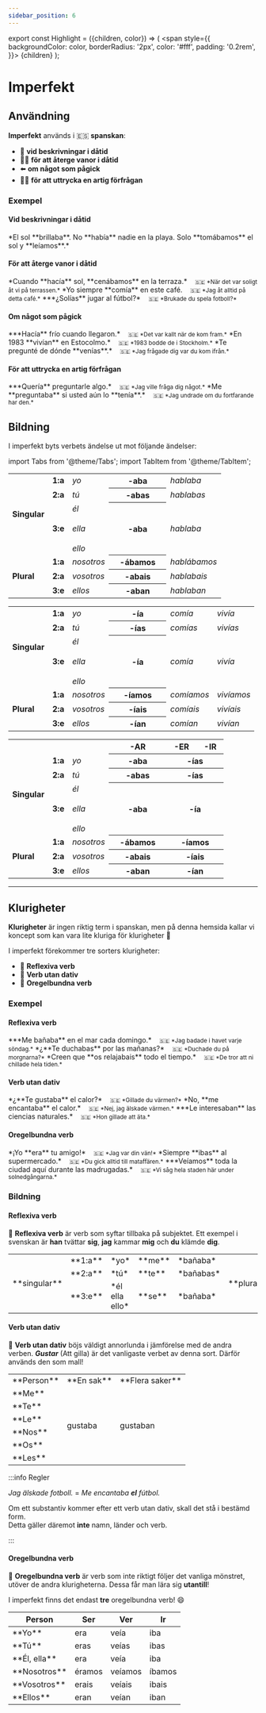 ```yaml
---
sidebar_position: 6
---
```


export const Highlight = ({children, color}) => (
  <span
    style={{
      backgroundColor: color,
      borderRadius: '2px',
      color: '#fff',
      padding: '0.2rem',
    }}>
    {children}
  </span>
);

# <Highlight color="var(--highlight)">Imperfekt</Highlight>

## <Highlight color="#ff4802">Användning</Highlight>

**Imperfekt** används i 🇪🇸 **spanskan**:

- 🌃 **vid beskrivningar i dåtid**
- 🏌️‍♂️ **för att återge vanor i dåtid**
- ⬅️ **om något som pågick**
- 🙏🏼 **för att uttrycka en artig förfrågan**

### <Highlight color="#ff4802">Exempel</Highlight>

#### <Highlight color="#ff4802">Vid beskrivningar i dåtid</Highlight>
 
<div class="custom-quote">  
*El sol **brillaba**. No **había** nadie en la playa. Solo **tomábamos** el sol y **leíamos**.*   
</div>

#### <Highlight color="#ff4802">För att återge vanor i dåtid</Highlight>
 
<div class="custom-quote">  
*Cuando **hacía** sol, **cenábamos** en la terraza.*   
&nbsp;&nbsp;&nbsp;<small>🇸🇪 *När det var soligt åt vi på terrassen.*</small>    
*Yo siempre **comía** en este café.    
&nbsp;&nbsp;&nbsp;<small>🇸🇪 *Jag åt alltid på detta café.*</small>    
***¿Solías** jugar al fútbol?*    
&nbsp;&nbsp;&nbsp;<small>🇸🇪 *Brukade du spela fotboll?*</small>
</div>

#### <Highlight color="#ff4802">Om något som pågick</Highlight>
 
<div class="custom-quote">  
***Hacía** frío cuando llegaron.*   
&nbsp;&nbsp;&nbsp;<small>🇸🇪 *Det var kallt när de kom fram.*</small>    
*En 1983 **vivían** en Estocolmo.*    
&nbsp;&nbsp;&nbsp;<small>🇸🇪 *1983 bodde de i Stockholm.*</small>    
*Te pregunté de dónde **venías**.*    
&nbsp;&nbsp;&nbsp;<small>🇸🇪 *Jag frågade dig var du kom ifrån.*</small>     
</div>

#### <Highlight color="#ff4802">För att uttrycka en artig förfrågan</Highlight>
 
<div class="custom-quote">  
***Quería** preguntarle algo.*   
&nbsp;&nbsp;&nbsp;<small>🇸🇪 *Jag ville fråga dig något.*</small>    
*Me **preguntaba** si usted aún lo **tenía**.*    
&nbsp;&nbsp;&nbsp;<small>🇸🇪 *Jag undrade om du fortfarande har den.*</small>    
</div>

## <Highlight color="#ff4802">Bildning</Highlight>

I imperfekt byts verbets ändelse ut mot följande ändelser:

import Tabs from '@theme/Tabs';
import TabItem from '@theme/TabItem';

<Tabs>
  <TabItem value="ar" label="-AR" default>
<table>
<tbody>
<tr>
    <td rowspan="3"> <b>Singular</b></td>
    <td> <b>1:a</b></td>
    <td> <i>yo</i></td>
    <th width="100px"> -<b>aba</b> </th>
    <td> <i>hablaba</i> </td>
</tr>
<tr>
<td> <b>2:a</b></td>
    <td> <i>tú</i></td>
    <th width="100px"> -<b>abas</b> </th>
    <td> <i>hablabas</i> </td>
  </tr>
<tr>
<td> <b>3:e</b></td>
    <td> <i>él</i><br></br>
    <i>ella</i><br></br>
    <i>ello</i></td>
    <th width="100px"> -<b>aba</b></th>
    <td> <i>hablaba</i> </td>
</tr>
<tr>
    <td rowspan="3"> <b>Plural</b></td>
    <td> <b>1:a</b> </td>
    <td> <i>nosotros</i></td>
    <th width="100px"> -<b>ábamos</b> </th>
    <td> <i>hablábamos</i> </td>
</tr>
<tr>
<td> <b>2:a</b> </td>
    <td> <i>vosotros</i></td>
    <th width="100px"> -<b>abais</b> </th>
    <td> <i>hablabais</i> </td>
  </tr>
<tr>
<td> <b>3:e</b> </td>
    <td> <i>ellos</i></td>
    <th width="100px"> -<b>aban</b> </th>
    <td> <i>hablaban</i> </td>
</tr>
</tbody>
</table>  
</TabItem>
  <TabItem value="erir" label="-ER & -IR" default>
<table>
<tbody>
<tr>
    <td rowspan="3"> <b>Singular</b></td>
    <td> <b>1:a</b></td>
    <td> <i>yo</i></td>
    <th width="100px"> -<b>ía</b> </th>
    <td> <i>comía</i> </td>
    <td> <i>vivía</i> </td>
</tr>
<tr>
<td> <b>2:a</b></td>
    <td> <i>tú</i></td>
    <th width="100px"> -<b>ías</b> </th>
    <td> <i>comías</i> </td>
    <td> <i>vivías</i> </td>
  </tr>
<tr>
<td> <b>3:e</b></td>
    <td> <i>él</i><br></br>
    <i>ella</i><br></br>
    <i>ello</i></td>
    <th width="100px"> -<b>ía</b></th>
    <td> <i>comía</i> </td>
    <td> <i>vivía</i> </td>
</tr>
<tr>
    <td rowspan="3"> <b>Plural</b></td>
    <td> <b>1:a</b> </td>
    <td> <i>nosotros</i></td>
    <th width="100px"> -<b>íamos</b> </th>
    <td> <i>comíamos</i> </td>
    <td> <i>vivíamos</i> </td>
</tr>
<tr>
<td> <b>2:a</b> </td>
    <td> <i>vosotros</i></td>
    <th width="100px"> -<b>íais</b> </th>
    <td> <i>comíais</i> </td>
    <td> <i>vivíais</i> </td>
  </tr>
<tr>
<td> <b>3:e</b> </td>
    <td> <i>ellos</i></td>
    <th width="100px"> -<b>ían</b> </th>
    <td> <i>comían</i> </td>
    <td> <i>vivían</i> </td>
</tr>
</tbody>
</table>  
</TabItem>
  <TabItem value="full" label="Alla ändelser" default>
<table>
<tbody>
<tr>
    <td colspan="3"></td>
    <th>-AR</th>
    <th>-ER</th>
    <th>-IR</th>
</tr>
<tr>
    <td rowspan="3"> <b>Singular</b></td>
    <td> <b>1:a</b></td>
    <td> <i>yo</i></td>
    <th width="100px"> -<b>aba</b> </th>
    <th colspan="2" width="100px"> -<b>ías</b> </th>
</tr>
<tr>
<td> <b>2:a</b></td>
    <td> <i>tú</i></td>
    <th width="100px"> -<b>abas</b> </th>
    <th colspan="2" width="100px"> -<b>ías</b> </th>
  </tr>
<tr>
<td> <b>3:e</b></td>
    <td> <i>él</i><br></br>
    <i>ella</i><br></br>
    <i>ello</i></td>
    <th width="100px"> -<b>aba</b> </th>
    <th colspan="2" width="100px"> -<b>ía</b> </th>
</tr>
<tr>
    <td rowspan="3"> <b>Plural</b></td>
    <td> <b>1:a</b> </td>
    <td> <i>nosotros</i></td>
    <th width="100px"> -<b>ábamos</b> </th>
    <th colspan="2" width="100px"> -<b>íamos</b> </th>
</tr>
<tr>
<td> <b>2:a</b> </td>
    <td> <i>vosotros</i></td>
    <th width="100px"> -<b>abais</b> </th>
    <th colspan="2" width="100px"> -<b>íais</b> </th>
  </tr>
<tr>
<td> <b>3:e</b> </td>
    <td> <i>ellos</i></td>
    <th width="100px"> -<b>aban</b> </th>
    <th colspan="2" width="100px"> -<b>ían</b> </th>
</tr>
</tbody>
</table>  
</TabItem>
</Tabs>

---

## <Highlight color="#ff4802">Klurigheter</Highlight>

**Klurigheter** är ingen riktig term i spanskan, men på denna hemsida kallar vi koncept som kan vara lite kluriga för klurigheter 🥸

I imperfekt förekommer tre sorters klurigheter:

- 🦺 **Reflexiva verb**
- 💩 **Verb utan dativ**
- 🖕 **Oregelbundna verb**

### <Highlight color="#ff4802">Exempel</Highlight>

#### <Highlight color="#ff4802">Reflexiva verb</Highlight>
 
<div class="custom-quote">  
***Me bañaba** en el mar cada domingo.*   
&nbsp;&nbsp;&nbsp;<small>🇸🇪 *Jag badade i havet varje söndag.*</small>    
*¿**Te duchabas** por las mañanas?*   
&nbsp;&nbsp;&nbsp;<small>🇸🇪 *Duchade du på morgnarna?*</small>    
*Creen que **os relajabais** todo el tiempo.*   
&nbsp;&nbsp;&nbsp;<small>🇸🇪 *De tror att ni chillade hela tiden.*</small> 
</div>

#### <Highlight color="#ff4802">Verb utan dativ</Highlight>
 
<div class="custom-quote">  
*¿**Te gustaba** el calor?*   
&nbsp;&nbsp;&nbsp;<small>🇸🇪 *Gillade du värmen?*</small>    
*No, **me encantaba** el calor.*   
&nbsp;&nbsp;&nbsp;<small>🇸🇪 *Nej, jag älskade värmen.*</small>   
***Le interesaban** las ciencias naturales.*   
&nbsp;&nbsp;&nbsp;<small>🇸🇪 *Hon gillade att äta.*</small>      
</div>

#### <Highlight color="#ff4802">Oregelbundna verb</Highlight>
 
<div class="custom-quote">  
*¡Yo **era** tu amigo!*   
&nbsp;&nbsp;&nbsp;<small>🇸🇪 *Jag var din vän!*</small>    
*Siempre **ibas** al supermercado.*   
&nbsp;&nbsp;&nbsp;<small>🇸🇪 *Du gick alltid till mataffären.*</small>    
***Veíamos** toda la ciudad aquí durante las madrugadas.*    
&nbsp;&nbsp;&nbsp;<small>🇸🇪 *Vi såg hela staden här under solnedgångarna.*</small>  
</div>

### <Highlight color="#ff4802">Bildning</Highlight>

#### <Highlight color="#ff4802">Reflexiva verb</Highlight>

🦺 **Reflexiva verb** är verb som syftar tillbaka på subjektet. Ett exempel i svenskan är **han** tvättar **sig**, **jag** kammar **mig** och **du** klämde **dig**. 

<table>
  <tbody>
  <tr>
      <td rowspan="3"> **singular**</td>
      <td> **1:a**</td>
      <td> *yo*</td>
      <td> **me**</td>
      <td> *bañaba*</td>
      <td rowspan="3"> **plural**</td>
      <td> **1:a**</td>
      <td> *nosotros*</td>
      <td> **nos**</td>
      <td> *bañábamos*</td>
      </tr>
    <tr>
      <td> **2:a**</td>
      <td> *tú*</td>
      <td> **te**</td>
      <td> *bañabas*</td>
      <td> **2:a**</td>
      <td> *vosotros*</td>
      <td> **os**</td>
      <td> *bañabais*</td>
    </tr>
    <tr>
      <td> **3:e**</td>
      <td> *él    
      ella       
      ello*</td>
      <td> **se**</td>
      <td> *bañaba*</td>
      <td> **3:e**</td>
      <td> *ellos*</td>
      <td> **se**</td>
      <td> *bañaban*</td>
    </tr>
  </tbody>
</table> 

#### <Highlight color="#ff4802">Verb utan dativ</Highlight>

💩 **Verb utan dativ** böjs väldigt annorlunda i jämförelse med de andra verben. ***Gustar*** (Att gilla) är det vanligaste verbet av denna sort. Därför används den som mall!

<table>
  <tbody>
    <tr>
      <td> **Person**</td>
      <td> **En sak**</td>
      <td> **Flera saker**</td>
    </tr>
    <tr>
      <td>**Me**</td>
      <td rowspan="6">gustaba</td>
      <td rowspan="6">gustaban</td>
    </tr>
    <tr>
      <td>**Te**</td>
    </tr>
    <tr>
      <td>**Le**</td>
    </tr>
    <tr>
      <td>**Nos**</td>
    </tr>
    <tr>
      <td>**Os**</td>
    </tr>
    <tr>
      <td>**Les**</td>
    </tr>
  </tbody>
</table>

:::info Regler

*Jag älskade fotboll.* = *Me encantaba **el** fútbol.*

Om ett substantiv kommer efter ett verb utan dativ, skall det stå i bestämd form.     
Detta gäller däremot **inte** namn, länder och verb.

:::

#### <Highlight color="#ff4802">Oregelbundna verb</Highlight>

🖕 **Oregelbundna verb** är verb som inte riktigt följer det vanliga mönstret, utöver de andra klurigheterna. Dessa får man lära sig **utantill**! 

I imperfekt finns det endast **tre** oregelbundna verb! 😄

<table>
  <thead>
    <tr>
      <th> Person</th>
      <th> Ser</th>
      <th> Ver</th>
      <th> Ir</th>
    </tr>
  </thead>
  <tbody>
    <tr>
      <td>**Yo**</td>
      <td><span style={{color: 'red'}}>era</span></td>
      <td><span style={{color: 'red'}}>veía</span></td>
      <td><span style={{color: 'red'}}>iba</span></td>
    </tr>
    <tr>
      <td>**Tú**</td>
      <td><span style={{color: 'red'}}>eras</span></td>
      <td><span style={{color: 'red'}}>veías</span></td>
      <td><span style={{color: 'red'}}>ibas</span></td>
    </tr>
    <tr>
      <td>**Él, ella**</td>
      <td><span style={{color: 'red'}}>era</span></td>
      <td><span style={{color: 'red'}}>veía</span></td>
      <td><span style={{color: 'red'}}>iba</span></td>
    </tr>
    <tr>
      <td>**Nosotros**</td>
      <td><span style={{color: 'red'}}>éramos</span></td>
      <td><span style={{color: 'red'}}>veíamos</span></td>
      <td><span style={{color: 'red'}}>íbamos</span></td>
    </tr>
    <tr>
      <td>**Vosotros**</td>
      <td><span style={{color: 'red'}}>erais</span></td>
      <td><span style={{color: 'red'}}>veíais</span></td>
      <td><span style={{color: 'red'}}>ibais</span></td>
    </tr>
    <tr>
      <td>**Ellos**</td>
      <td><span style={{color: 'red'}}>eran</span></td>
      <td><span style={{color: 'red'}}>veían</span></td>
      <td><span style={{color: 'red'}}>iban</span></td>
    </tr>
  </tbody>
</table>

